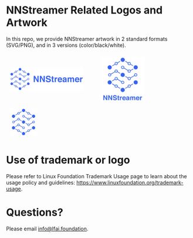 # NNStreamer Related Logos and Artwork 
In this repo, we provide NNStreamer artwork in 2 standard formats (SVG/PNG), and in 3 versions (color/black/white). 


<img src="/horizontal/color/nnstreamer-horizontal-color.png"  width="200" style="display:inline;vertical-align:middle;padding:2%">      &nbsp;  &nbsp;  &nbsp; <img src="/stacked/color/nnstreamer-stacked-color.png" width="120" style="display:inline;vertical-align:middle;padding:2%">&nbsp;  &nbsp;  &nbsp; <img src="/icon/color/nnstreamer-icon-color.png" width="75" style="display:inline;vertical-align:middle;padding:2%">


# Use of trademark or logo 
Please refer to Linux Foundation Trademark Usage page to learn about the usage policy and guidelines: https://www.linuxfoundation.org/trademark-usage. 

# Questions? 
Please email info@lfai.foundation.
